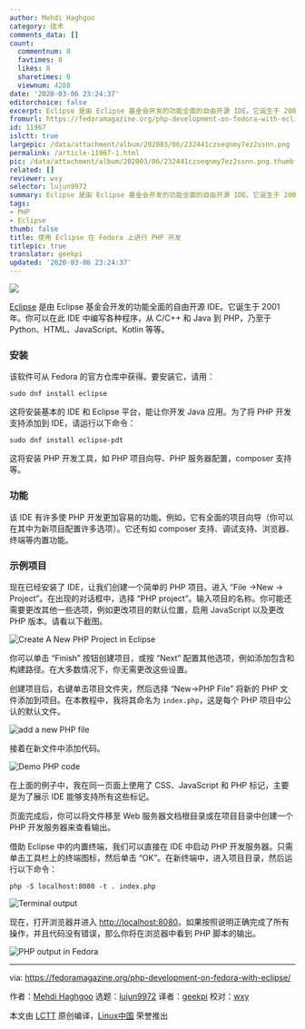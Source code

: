 ```yaml
---
author: Mehdi Haghgoo
category: 技术
comments_data: []
count:
  commentnum: 0
  favtimes: 0
  likes: 0
  sharetimes: 0
  viewnum: 4288
date: '2020-03-06 23:24:37'
editorchoice: false
excerpt: Eclipse 是由 Eclipse 基金会开发的功能全面的自由开源 IDE。它诞生于 2001 年。你可以在此 IDE 中编写各种程序
fromurl: https://fedoramagazine.org/php-development-on-fedora-with-eclipse/
id: 11967
islctt: true
largepic: /data/attachment/album/202003/06/232441czseqnmy7ez2ssnn.png
permalink: /article-11967-1.html
pic: /data/attachment/album/202003/06/232441czseqnmy7ez2ssnn.png.thumb.jpg
related: []
reviewer: wxy
selector: lujun9972
summary: Eclipse 是由 Eclipse 基金会开发的功能全面的自由开源 IDE。它诞生于 2001 年。你可以在此 IDE 中编写各种程序
tags:
- PHP
- Eclipse
thumb: false
title: 使用 Eclipse 在 Fedora 上进行 PHP 开发
titlepic: true
translator: geekpi
updated: '2020-03-06 23:24:37'
---
```


![](/data/attachment/album/202003/06/232441czseqnmy7ez2ssnn.png)


[Eclipse](https://projects.eclipse.org/projects/eclipse) 是由 Eclipse 基金会开发的功能全面的自由开源 IDE。它诞生于 2001 年。你可以在此 IDE 中编写各种程序，从 C/C++ 和 Java 到 PHP，乃至于 Python、HTML、JavaScript、Kotlin 等等。


### 安装


该软件可从 Fedora 的官方仓库中获得。要安装它，请用：



```
sudo dnf install eclipse
```

这将安装基本的 IDE 和 Eclipse 平台，能让你开发 Java 应用。为了将 PHP 开发支持添加到 IDE，请运行以下命令：



```
sudo dnf install eclipse-pdt
```

这将安装 PHP 开发工具，如 PHP 项目向导、PHP 服务器配置，composer 支持等。


### 功能


该 IDE 有许多使 PHP 开发更加容易的功能。例如，它有全面的项目向导（你可以在其中为新项目配置许多选项）。它还有如 composer 支持、调试支持、浏览器、终端等内置功能。


### 示例项目


现在已经安装了 IDE，让我们创建一个简单的 PHP 项目。进入 “File →New → Project”。在出现的对话框中，选择 “PHP project”。输入项目的名称。你可能还需要更改其他一些选项，例如更改项目的默认位置，启用 JavaScript 以及更改 PHP 版本。请看以下截图。


![Create A New PHP Project in Eclipse](/data/attachment/album/202003/06/232442s06c8hv6h3zz28cn.png)


你可以单击 “Finish” 按钮创建项目，或按 “Next” 配置其他选项，例如添加包含和构建路径。在大多数情况下，你无需更改这些设置。


创建项目后，右键单击项目文件夹，然后选择 “New→PHP File” 将新的 PHP 文件添加到项目。在本教程中，我将其命名为 `index.php`，这是每个 PHP 项目中公认的默认文件。


![add a new PHP file](/data/attachment/album/202003/06/232443djsh5nszqmqq9lc0.png)


接着在新文件中添加代码。


![Demo PHP code](/data/attachment/album/202003/06/232444g7tj7or4ey0oo07h.png)


在上面的例子中，我在同一页面上使用了 CSS、JavaScript 和 PHP 标记，主要是为了展示 IDE 能够支持所有这些标记。


页面完成后，你可以将文件移至 Web 服务器文档根目录或在项目目录中创建一个 PHP 开发服务器来查看输出。


借助 Eclipse 中的内置终端，我们可以直接在 IDE 中启动 PHP 开发服务器。只需单击工具栏上的终端图标，然后单击 “OK”。在新终端中，进入项目目录，然后运行以下命令：



```
php -S localhost:8080 -t . index.php
```

![Terminal output](/data/attachment/album/202003/06/232445qrbemsdmsarn88bb.png)


现在，打开浏览器并进入 <http://localhost:8080>。如果按照说明正确完成了所有操作，并且代码没有错误，那么你将在浏览器中看到 PHP 脚本的输出。


![PHP output in Fedora](/data/attachment/album/202003/06/232445ruuubsjbpbhu7bgh.png)




---


via: <https://fedoramagazine.org/php-development-on-fedora-with-eclipse/>


作者：[Mehdi Haghgoo](https://fedoramagazine.org/author/powergame/) 选题：[lujun9972](https://github.com/lujun9972) 译者：[geekpi](https://github.com/geekpi) 校对：[wxy](https://github.com/wxy)


本文由 [LCTT](https://github.com/LCTT/TranslateProject) 原创编译，[Linux中国](https://linux.cn/) 荣誉推出